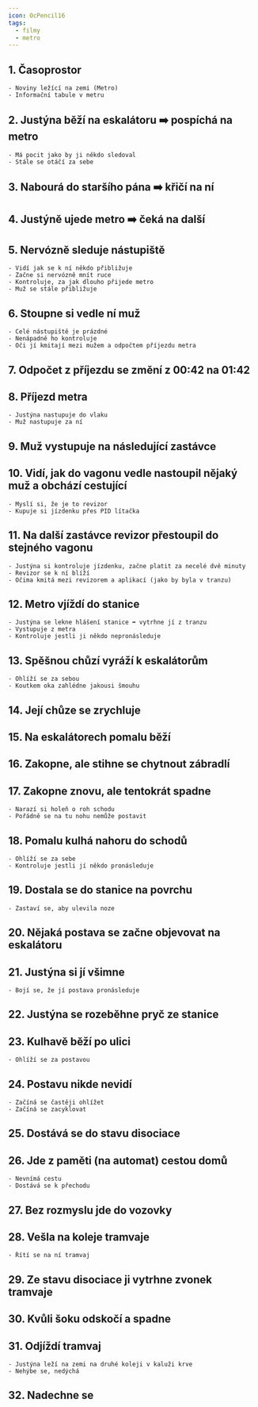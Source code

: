 ```yaml
---
icon: OcPencil16
tags:
  - filmy
  - metro
---
```

## 1. Časoprostor
	- Noviny ležící na zemi (Metro)
	- Informační tabule v metru

## 2. Justýna běží na eskalátoru ➡️ pospíchá na metro
	- Má pocit jako by ji někdo sledoval
	- Stále se otáčí za sebe

## 3. Nabourá do staršího pána ➡️ křičí na ní

## 4. Justýně ujede metro ➡️ čeká na další

## 5. Nervózně sleduje nástupiště
	- Vidí jak se k ní někdo přibližuje
	- Začne si nervózně mnít ruce
	- Kontroluje, za jak dlouho přijede metro
	- Muž se stále přibližuje

## 6. Stoupne si vedle ní muž
	- Celé nástupiště je prázdné
	- Nenápadně ho kontroluje
	- Oči jí kmitají mezi mužem a odpočtem příjezdu metra

## 7. Odpočet z příjezdu se změní z 00:42 na 01:42

## 8. Příjezd metra
	- Justýna nastupuje do vlaku
	- Muž nastupuje za ní

## 9. Muž vystupuje na následující zastávce

## 10. Vidí, jak do vagonu vedle nastoupil nějaký muž a obchází cestující
	- Myslí si, že je to revizor
	- Kupuje si jízdenku přes PID lítačka

## 11. Na další zastávce revizor přestoupil do stejného vagonu
	- Justýna si kontroluje jízdenku, začne platit za necelé dvě minuty
	- Revizor se k ní blíží
	- Očima kmitá mezi revizorem a aplikací (jako by byla v tranzu)

## 12. Metro vjíždí do stanice
	- Justýna se lekne hlášení stanice ➡️ vytrhne jí z tranzu
	- Vystupuje z metra
	- Kontroluje jestli ji někdo nepronásleduje

## 13. Spěšnou chůzí vyráží k eskalátorům
	- Ohlíží se za sebou
	- Koutkem oka zahlédne jakousi šmouhu

## 14. Její chůze se zrychluje

## 15. Na eskalátorech pomalu běží

## 16. Zakopne, ale stihne se chytnout zábradlí

## 17. Zakopne znovu, ale tentokrát spadne
	- Narazí si holeň o roh schodu
	- Pořádně se na tu nohu nemůže postavit

## 18. Pomalu kulhá nahoru do schodů
	- Ohlíží se za sebe
	- Kontroluje jestli jí někdo pronásleduje

## 19. Dostala se do stanice na povrchu
	- Zastaví se, aby ulevila noze

## 20. Nějaká postava se začne objevovat na eskalátoru

## 21. Justýna si jí všimne
	- Bojí se, že jí postava pronásleduje

## 22. Justýna se rozeběhne pryč ze stanice

## 23. Kulhavě běží po ulici
	- Ohlíží se za postavou

## 24. Postavu nikde nevidí
	- Začíná se častěji ohlížet
	- Začíná se zacyklovat

## 25. Dostává se do stavu disociace

## 26. Jde z paměti (na automat) cestou domů
	- Nevnímá cestu
	- Dostává se k přechodu

## 27. Bez rozmyslu jde do vozovky

## 28. Vešla na koleje tramvaje
	- Řítí se na ní tramvaj

## 29. Ze stavu disociace ji vytrhne zvonek tramvaje

## 30. Kvůli šoku odskočí a spadne

## 31. Odjíždí tramvaj
	- Justýna leží na zemi na druhé koleji v kaluži krve
	- Nehýbe se, nedýchá

## 32. Nadechne se